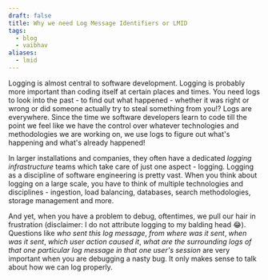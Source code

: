 ```yaml
---
draft: false
title: Why we need Log Message Identifiers or LMID
tags:
  - blog
  - vaibhav
aliases:
  - lmid
---
```

Logging is almost central to software development. Logging is probably more important than coding itself at certain places and times. You need logs to look into the past - to find out what happened - whether it was right or wrong or did someone actually try to steal something from you!? Logs are everywhere. Since the time we software developers learn to code till the point we feel like we have the control over whatever technologies and methodologies we are working on, we use logs to figure out what's happening and what's already happened!

In larger installations and companies, they often have a dedicated _logging infrastructure_ teams which take care of just one aspect - logging. Logging as a discipline of software engineering is pretty vast. When you think about logging on a large scale, you have to think of multiple technologies and disciplines - ingestion, load balancing, databases, search methodologies, storage management and more.

And yet, when you have a problem to debug, oftentimes, we pull our hair in frustration (disclaimer: I do not attribute logging to my balding head 😂). Questions like _who sent this log message_, _from where was it sent_, _when was it sent_, _which user action caused it_, _what are the surrounding logs of that one particular log message in that one user's session_ are very important when you are debugging a nasty bug. It only makes sense to talk about how we can log properly.